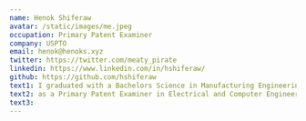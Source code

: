 ```yaml
---
name: Henok Shiferaw
avatar: /static/images/me.jpeg
occupation: Primary Patent Examiner
company: USPTO
email: henok@henoks.xyz
twitter: https://twitter.com/meaty_pirate
linkedin: https://www.linkedin.com/in/hshiferaw/
github: https://github.com/hshiferaw
text1: I graduated with a Bachelors Science in Manufacturing Engineering/System, a Masters in Computational Science and Engineering from North Carolina A&T State University in 2012 and PhD candidate in Computational Science and Engineering in North Carolina A&T State University.
text2: as a Primary Patent Examiner in Electrical and Computer Engineering to evaluate patent applications in the Network Printing, Scanning, Color, Halftone, Image Analysis, Data Compression, Data Analysis, Data Encryption, Barcode Symbology, FAX/PRINTER/SCANNER Technology and Display System arts for compliance with federal patent laws and regulations
text3:
---
```

